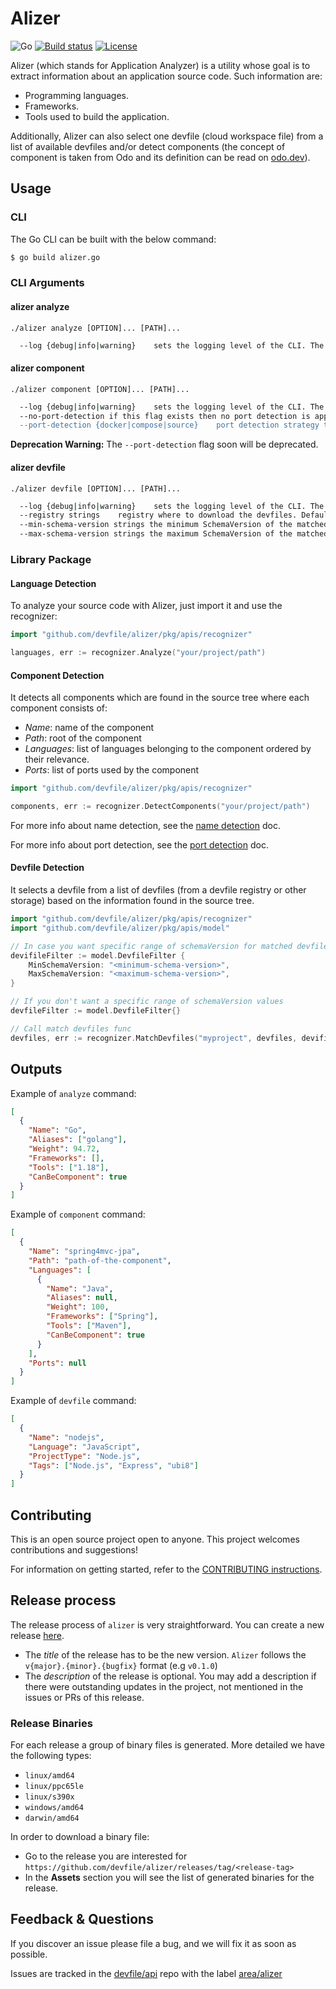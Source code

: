 # Alizer

![Go](https://img.shields.io/badge/Go-1.19-blue)
[![Build status](https://github.com/devfile/alizer/actions/workflows/CI.yml/badge.svg)](https://github.com/devfile/alizer/actions/workflows/CI.yml)
[![License](https://img.shields.io/badge/License-Apache%202.0-orange.svg)](./LICENSE)

Alizer (which stands for Application Analyzer) is a utility whose goal is to extract information about an application source code.
Such information are:

- Programming languages.
- Frameworks.
- Tools used to build the application.

Additionally, Alizer can also select one devfile (cloud workspace file) from a list of available devfiles and/or
detect components (the concept of component is taken from Odo and its definition can be read on [odo.dev](https://odo.dev/docs/getting-started/basics/#component)).

## Usage

### CLI

The Go CLI can be built with the below command:

```bash
$ go build alizer.go
```

### CLI Arguments

#### alizer analyze

```shell
./alizer analyze [OPTION]... [PATH]...
```

```sh
  --log {debug|info|warning}    sets the logging level of the CLI. The arg accepts only 3 values [`debug`, `info`, `warning`]. The default value is `warning` and the logging level is `ErrorLevel`.
```

#### alizer component

```shell
./alizer component [OPTION]... [PATH]...
```

```sh
  --log {debug|info|warning}    sets the logging level of the CLI. The arg accepts only 3 values [`debug`, `info`, `warning`]. The default value is `warning` and the logging level is `ErrorLevel`.
  --no-port-detection if this flag exists then no port detection is applied on the given application. If this flag doesn't exist then we are applying port detection as normal. In case we have both --no-port-detection and --port-detection the --no-port-detection overrides everything.
  --port-detection {docker|compose|source}    port detection strategy to use when detecting a port. Currently supported strategies are 'docker', 'compose' and 'source'. You can pass more strategies at the same time. They will be executed in order. By default Alizer will execute docker, compose and source.
```
**Deprecation Warning:** The `--port-detection` flag soon will be deprecated.

#### alizer devfile

```shell
./alizer devfile [OPTION]... [PATH]...
```

```sh
  --log {debug|info|warning}    sets the logging level of the CLI. The arg accepts only 3 values [`debug`, `info`, `warning`]. The default value is `warning` and the logging level is `ErrorLevel`.
  --registry strings    registry where to download the devfiles. Default value: https://registry.devfile.io
  --min-schema-version strings the minimum SchemaVersion of the matched devfile(s). The minimum accepted value is `2.0.0`, otherwise an error is returned.
  --max-schema-version strings the maximum SchemaVersion of the matched devfile(s). The minimum accepted value is `2.0.0`, otherwise an error is returned.
```

### Library Package

#### Language Detection

To analyze your source code with Alizer, just import it and use the recognizer:

```go
import "github.com/devfile/alizer/pkg/apis/recognizer"

languages, err := recognizer.Analyze("your/project/path")
```

#### Component Detection

It detects all components which are found in the source tree where each component consists of:

- _Name_: name of the component
- _Path_: root of the component
- _Languages_: list of languages belonging to the component ordered by their relevance.
- _Ports_: list of ports used by the component

```go
import "github.com/devfile/alizer/pkg/apis/recognizer"

components, err := recognizer.DetectComponents("your/project/path")
```

For more info about name detection, see the [name detection](docs/public/name_detection.md) doc.

For more info about port detection, see the [port detection](docs/public/port_detection.md) doc.

#### Devfile Detection

It selects a devfile from a list of devfiles (from a devfile registry or other storage) based on the information found in the source tree.

```go
import "github.com/devfile/alizer/pkg/apis/recognizer"
import "github.com/devfile/alizer/pkg/apis/model"

// In case you want specific range of schemaVersion for matched devfiles
devifileFilter := model.DevfileFilter {
	MinSchemaVersion: "<minimum-schema-version>",
	MaxSchemaVersion: "<maximum-schema-version>",
}

// If you don't want a specific range of schemaVersion values
devfileFilter := model.DevfileFilter{}

// Call match devfiles func
devfiles, err := recognizer.MatchDevfiles("myproject", devfiles, devifileFilter)
```

## Outputs

Example of `analyze` command:

```json
[
  {
    "Name": "Go",
    "Aliases": ["golang"],
    "Weight": 94.72,
    "Frameworks": [],
    "Tools": ["1.18"],
    "CanBeComponent": true
  }
]
```

Example of `component` command:

```json
[
  {
    "Name": "spring4mvc-jpa",
    "Path": "path-of-the-component",
    "Languages": [
      {
        "Name": "Java",
        "Aliases": null,
        "Weight": 100,
        "Frameworks": ["Spring"],
        "Tools": ["Maven"],
        "CanBeComponent": true
      }
    ],
    "Ports": null
  }
]
```

Example of `devfile` command:

```json
[
  {
    "Name": "nodejs",
    "Language": "JavaScript",
    "ProjectType": "Node.js",
    "Tags": ["Node.js", "Express", "ubi8"]
  }
]
```

## Contributing

This is an open source project open to anyone. This project welcomes contributions and suggestions!

For information on getting started, refer to the [CONTRIBUTING instructions](CONTRIBUTING.md).

## Release process

The release process of `alizer` is very straightforward. You can create a new release [here](https://github.com/devfile/alizer/releases/new).

- The _title_ of the release has to be the new version. `Alizer` follows the `v{major}.{minor}.{bugfix}` format (e.g `v0.1.0`)
- The _description_ of the release is optional. You may add a description if there were outstanding updates in the project, not mentioned in the issues or PRs of this release.

### Release Binaries
For each release a group of binary files is generated. More detailed we have the following types:
- `linux/amd64`
- `linux/ppc65le`
- `linux/s390x`
- `windows/amd64`
- `darwin/amd64`

In order to download a binary file:
* Go to the release you are interested for `https://github.com/devfile/alizer/releases/tag/<release-tag>`
* In the **Assets** section you will see the list of generated binaries for the release.

## Feedback & Questions

If you discover an issue please file a bug, and we will fix it as soon as possible.

Issues are tracked in the [devfile/api](https://github.com/devfile/api) repo with the label [area/alizer](https://github.com/devfile/api/issues?q=is%3Aopen+is%3Aissue+label%3Aarea%2Falizer)
